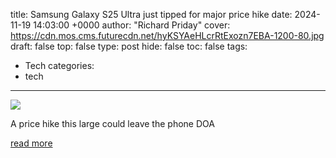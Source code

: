 title: Samsung Galaxy S25 Ultra just tipped for major price hike
date: 2024-11-19 14:03:00 +0000
author: "Richard Priday"
cover: https://cdn.mos.cms.futurecdn.net/hyKSYAeHLcrRtExozn7EBA-1200-80.jpg
draft: false
top: false
type: post
hide: false
toc: false
tags:
  - Tech
categories:
  - tech
---

![](https://cdn.mos.cms.futurecdn.net/hyKSYAeHLcrRtExozn7EBA-1200-80.jpg)

A price hike this large could leave the phone DOA

[read more](https://www.tomsguide.com/phones/samsung-phones/samsung-galaxy-s25-ultra-just-tipped-for-major-price-hike-this-is-nuts)
